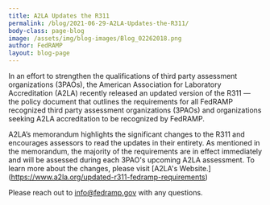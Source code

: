 ```yaml
---
title: A2LA Updates the R311
permalink: /blog/2021-06-29-A2LA-Updates-the-R311/
body-class: page-blog
image: /assets/img/blog-images/Blog_02262018.png
author: FedRAMP
layout: blog-page
---
```

In an effort to strengthen the qualifications of third party assessment organizations (3PAOs), the American Association for Laboratory Accreditation (A2LA) recently released an updated version of the R311 — the policy document that outlines the requirements for all FedRAMP recognized third party assessment organizations (3PAOs) and organizations seeking A2LA accreditation to be recognized by FedRAMP. 

A2LA’s memorandum highlights the significant changes to the R311 and encourages assessors to read the updates in their entirety. As mentioned in the memorandum, the majority of the requirements are in effect immediately and will be assessed during each 3PAO's upcoming A2LA assessment. To learn more about the changes, please visit [A2LA's Website.] (https://www.a2la.org/updated-r311-fedramp-requirements)

Please reach out to <a href="mailto:info@fedramp.gov">info@fedramp.gov</a> with any questions. 

